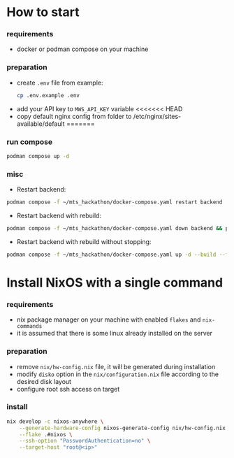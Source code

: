 # How to start

### requirements

- docker or podman compose on your machine

### preparation

- create `.env` file from example:
  ```bash
  cp .env.example .env
  ```
- add your API key to `MWS_API_KEY` variable
<<<<<<< HEAD
- copy default nginx config from folder to /etc/nginx/sites-available/default
=======

### run compose

```bash
podman compose up -d
```

### misc

- Restart backend:

```bash
podman compose -f ~/mts_hackathon/docker-compose.yaml restart backend
```

- Restart backend with rebuild:

```bash
podman compose -f ~/mts_hackathon/docker-compose.yaml down backend && podman compose -f ~/mts_hackathon/docker-compose.yaml up backend -d --build --remove-orphans
```

- Restart backend with rebuild without stopping:

```bash
podman compose -f ~/mts_hackathon/docker-compose.yaml up -d --build --force-recreate
```

# Install NixOS with a single command

### requirements

- nix package manager on your machine with enabled `flakes` and `nix-commands`
- it is assumed that there is some linux already installed on the server

### preparation

- remove `nix/hw-config.nix` file, it will be generated during installation
- modify `disko` option in the `nix/configuration.nix` file according to the
  desired disk layout
- configure root ssh access on target

### install

```bash
nix develop -c nixos-anywhere \
    --generate-hardware-config nixos-generate-config nix/hw-config.nix \
    --flake .#nixos \
    --ssh-option "PasswordAuthentication=no" \
    --target-host "root@<ip>"
```
